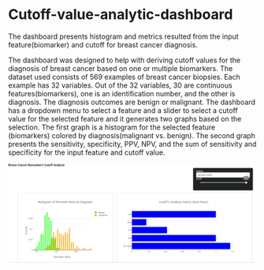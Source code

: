 # Cutoff-value-analytic-dashboard
The dashboard presents histogram and metrics resulted from the input feature(biomarker) and cutoff for breast cancer diagnosis.

The dashboard was designed to help with deriving cutoff values for the diagnosis of breast cancer based on one or multiple biomarkers. The dataset used consists of 569 examples of breast cancer biopsies. Each example has 32 variables. Out of the 32 variables, 30 are continuous features(biomarkers), one is an identification number, and the other is diagnosis. The diagnosis outcomes are benign or malignant. The dashboard has a dropdown menu to select a feature and a slider to select a cutoff value for the selected feature and it generates two graphs based on the selection. The first graph is a histogram for the selected feature (biomarkers) colored by diagnosis(malignant vs. benign). The second graph presents the sensitivity, specificity, PPV, NPV, and the sum of sensitivity and specificity for the input feature and cutoff value.

![cutoff_dashboard](cutoff_dashboard.png)


